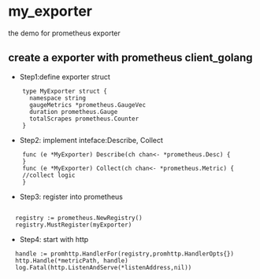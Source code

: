 # my_exporter
the demo for prometheus exporter


## create a exporter with prometheus client_golang

  * Step1:define exporter struct
  ```
      type MyExporter struct {
        namespace string
        gaugeMetrics *prometheus.GaugeVec
        duration prometheus.Gauge
        totalScrapes prometheus.Counter
      }

  ```

  * Step2: implement inteface:Describe, Collect
  ```
      func (e *MyExporter) Describe(ch chan<- *prometheus.Desc) {
      }
      func (e *MyExporter) Collect(ch chan<- *prometheus.Metric) {
      //collect logic
      }

  ```


  * Step3: register into prometheus
  ```

    registry := prometheus.NewRegistry()
    registry.MustRegister(myExporter)

  ```        

  * Step4: start with http

  ```
    handle := promhttp.HandlerFor(registry,promhttp.HandlerOpts{})
    http.Handle(*metricPath, handle)
    log.Fatal(http.ListenAndServe(*listenAddress,nil))

  ```
